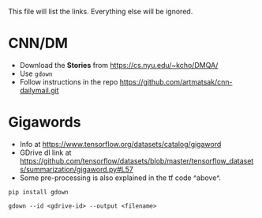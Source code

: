 This file will list the links.
Everything else will be ignored.

# CNN/DM
* Download the **Stories** from <https://cs.nyu.edu/~kcho/DMQA/>
* Use `gdown`
* Follow instructions in the repo <https://github.com/artmatsak/cnn-dailymail.git>

# Gigawords
* Info at <https://www.tensorflow.org/datasets/catalog/gigaword>
* GDrive dl link at <https://github.com/tensorflow/datasets/blob/master/tensorflow_datasets/summarization/gigaword.py#L57>
* Some pre-processing is also explained in the tf code ^above^.

```
pip install gdown

gdown --id <gdrive-id> --output <filename>
```
